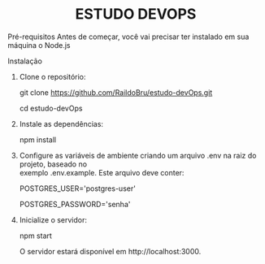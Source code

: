 <h1 align="center"> ESTUDO DEVOPS </h1>


Pré-requisitos
Antes de começar, você vai precisar ter instalado em sua máquina o Node.js

Instalação

1.  Clone o repositório:

    git clone https://github.com/RaildoBru/estudo-devOps.git
    
    cd estudo-devOps


2.  Instale as dependências:

    npm install


3.  Configure as variáveis de ambiente criando um arquivo .env na raiz do projeto, baseado no <br> exemplo .env.example. Este arquivo deve conter:

    POSTGRES_USER='postgres-user'
    
    POSTGRES_PASSWORD='senha'


4.  Inicialize o servidor:

    npm start

    O servidor estará disponível em http://localhost:3000.
